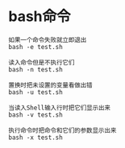 # bash命令

    如果一个命令失败就立即退出
    bash -e test.sh

    读入命令但是不执行它们
    bash -n test.sh

    置换时把未设置的变量看做出错
    bash -u test.sh

    当读入Shell输入行时把它们显示出来
    bash -v test.sh
    
    执行命令时把命令和它们的参数显示出来
    bash -x test.sh
